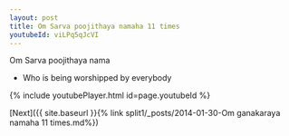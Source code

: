 ```yaml
---
layout: post
title: Om Sarva poojithaya namaha 11 times
youtubeId: viLPq5qJcVI
---
```

 
 
Om Sarva poojithaya nama 
 
 -  Who is being worshipped by everybody 
 
  
 
  
 
 
 
 
 
 


{% include youtubePlayer.html id=page.youtubeId %}
 
[Next]({{ site.baseurl }}{% link  split1/_posts/2014-01-30-Om ganakaraya namaha 11 times.md%})
 
